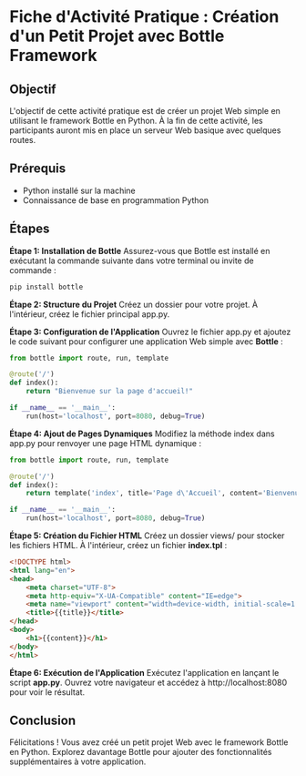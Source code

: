# Fiche d'Activité Pratique : Création d'un Petit Projet avec Bottle Framework
## Objectif
L'objectif de cette activité pratique est de créer un projet Web simple en utilisant le framework Bottle en Python. À la fin de cette activité, les participants auront mis en place un serveur Web basique avec quelques routes.
## Prérequis
* Python installé sur la machine
* Connaissance de base en programmation Python
## Étapes
**Étape 1: Installation de Bottle**
Assurez-vous que Bottle est installé en exécutant la commande suivante dans votre terminal ou invite de commande :
```bash
pip install bottle
```
**Étape 2: Structure du Projet**
Créez un dossier pour votre projet. À l'intérieur, créez le fichier principal app.py.

**Étape 3: Configuration de l'Application**
Ouvrez le fichier app.py et ajoutez le code suivant pour configurer une application Web simple avec **Bottle** :
```python
from bottle import route, run, template

@route('/')
def index():
    return "Bienvenue sur la page d'accueil!"

if __name__ == '__main__':
    run(host='localhost', port=8080, debug=True)
```
**Étape 4:  Ajout de Pages Dynamiques**
Modifiez la méthode index dans app.py pour renvoyer une page HTML dynamique :
```python
from bottle import route, run, template

@route('/')
def index():
    return template('index', title='Page d\'Accueil', content='Bienvenue sur la page d\'accueil!')

if __name__ == '__main__':
    run(host='localhost', port=8080, debug=True)
```
**Étape 5: Création du Fichier HTML**
Créez un dossier views/ pour stocker les fichiers HTML. À l'intérieur, créez un fichier **index.tpl** :
```html
<!DOCTYPE html>
<html lang="en">
<head>
    <meta charset="UTF-8">
    <meta http-equiv="X-UA-Compatible" content="IE=edge">
    <meta name="viewport" content="width=device-width, initial-scale=1.0">
    <title>{{title}}</title>
</head>
<body>
    <h1>{{content}}</h1>
</body>
</html>
```
**Étape 6: Exécution de l'Application**
Exécutez l'application en lançant le script **app.py**. Ouvrez votre navigateur et accédez à http://localhost:8080 pour voir le résultat.

## Conclusion
Félicitations ! Vous avez créé un petit projet Web avec le framework Bottle en Python. Explorez davantage Bottle pour ajouter des fonctionnalités supplémentaires à votre application.


